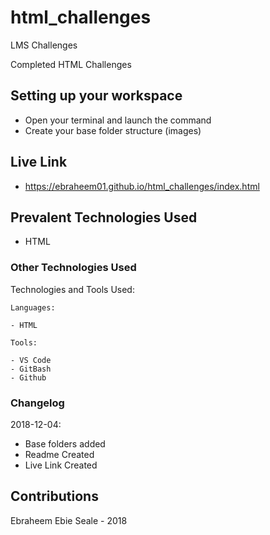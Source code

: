 # html_challenges

LMS Challenges

Completed HTML Challenges

## Setting up your workspace

- Open your terminal and launch the command 
- Create your base folder structure (images)

## Live Link
- https://ebraheem01.github.io/html_challenges/index.html

## Prevalent Technologies Used

 - HTML
 

### Other Technologies Used

Technologies and Tools Used:

```
Languages:

- HTML

```
```
Tools:

- VS Code
- GitBash
- Github

```

### Changelog

2018-12-04:
- Base folders added
- Readme Created
- Live Link Created

## Contributions

Ebraheem Ebie Seale - 2018